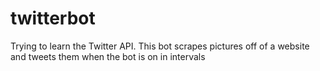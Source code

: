 # twitterbot

Trying to learn the Twitter API. This bot scrapes pictures off of a website and tweets them when the bot is on in intervals
